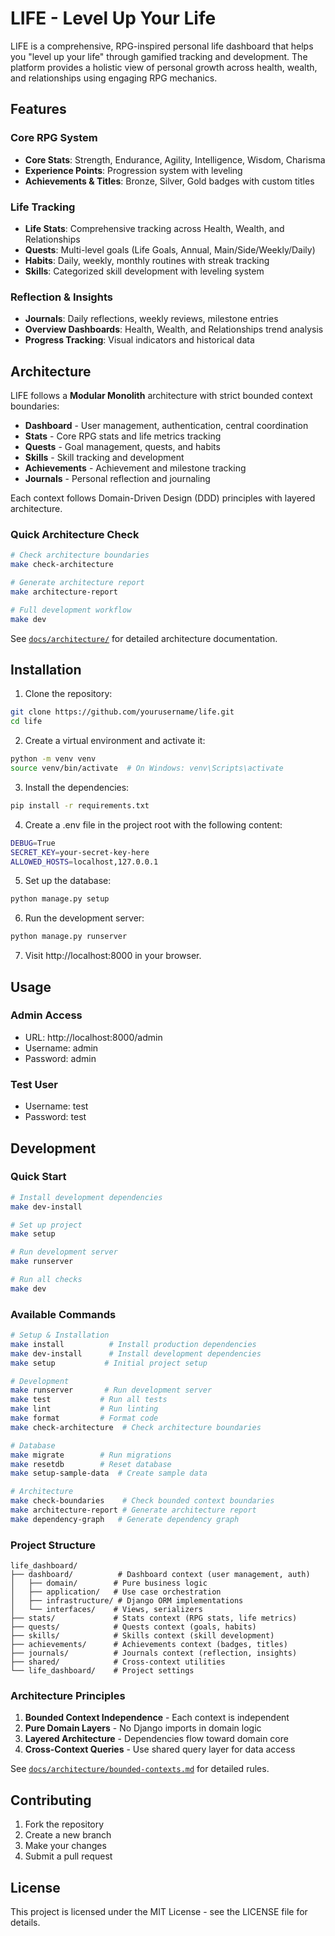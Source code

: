 # LIFE - Level Up Your Life

LIFE is a comprehensive, RPG-inspired personal life dashboard that helps you "level up your life" through gamified tracking and development. The platform provides a holistic view of personal growth across health, wealth, and relationships using engaging RPG mechanics.

## Features

### Core RPG System
- **Core Stats**: Strength, Endurance, Agility, Intelligence, Wisdom, Charisma
- **Experience Points**: Progression system with leveling
- **Achievements & Titles**: Bronze, Silver, Gold badges with custom titles

### Life Tracking
- **Life Stats**: Comprehensive tracking across Health, Wealth, and Relationships
- **Quests**: Multi-level goals (Life Goals, Annual, Main/Side/Weekly/Daily)
- **Habits**: Daily, weekly, monthly routines with streak tracking
- **Skills**: Categorized skill development with leveling system

### Reflection & Insights
- **Journals**: Daily reflections, weekly reviews, milestone entries
- **Overview Dashboards**: Health, Wealth, and Relationships trend analysis
- **Progress Tracking**: Visual indicators and historical data

## Architecture

LIFE follows a **Modular Monolith** architecture with strict bounded context boundaries:

- **Dashboard** - User management, authentication, central coordination
- **Stats** - Core RPG stats and life metrics tracking
- **Quests** - Goal management, quests, and habits
- **Skills** - Skill tracking and development
- **Achievements** - Achievement and milestone tracking
- **Journals** - Personal reflection and journaling

Each context follows Domain-Driven Design (DDD) principles with layered architecture.

### Quick Architecture Check

```bash
# Check architecture boundaries
make check-architecture

# Generate architecture report
make architecture-report

# Full development workflow
make dev
```

See [`docs/architecture/`](docs/architecture/) for detailed architecture documentation.

## Installation

1. Clone the repository:
```bash
git clone https://github.com/yourusername/life.git
cd life
```

2. Create a virtual environment and activate it:
```bash
python -m venv venv
source venv/bin/activate  # On Windows: venv\Scripts\activate
```

3. Install the dependencies:
```bash
pip install -r requirements.txt
```

4. Create a .env file in the project root with the following content:
```bash
DEBUG=True
SECRET_KEY=your-secret-key-here
ALLOWED_HOSTS=localhost,127.0.0.1
```

5. Set up the database:
```bash
python manage.py setup
```

6. Run the development server:
```bash
python manage.py runserver
```

7. Visit http://localhost:8000 in your browser.

## Usage

### Admin Access

- URL: http://localhost:8000/admin
- Username: admin
- Password: admin

### Test User

- Username: test
- Password: test

## Development

### Quick Start

```bash
# Install development dependencies
make dev-install

# Set up project
make setup

# Run development server
make runserver

# Run all checks
make dev
```

### Available Commands

```bash
# Setup & Installation
make install          # Install production dependencies
make dev-install      # Install development dependencies
make setup           # Initial project setup

# Development
make runserver       # Run development server
make test           # Run all tests
make lint           # Run linting
make format         # Format code
make check-architecture  # Check architecture boundaries

# Database
make migrate        # Run migrations
make resetdb        # Reset database
make setup-sample-data  # Create sample data

# Architecture
make check-boundaries    # Check bounded context boundaries
make architecture-report # Generate architecture report
make dependency-graph   # Generate dependency graph
```

### Project Structure

```
life_dashboard/
├── dashboard/          # Dashboard context (user management, auth)
│   ├── domain/        # Pure business logic
│   ├── application/   # Use case orchestration
│   ├── infrastructure/ # Django ORM implementations
│   └── interfaces/    # Views, serializers
├── stats/             # Stats context (RPG stats, life metrics)
├── quests/            # Quests context (goals, habits)
├── skills/            # Skills context (skill development)
├── achievements/      # Achievements context (badges, titles)
├── journals/          # Journals context (reflection, insights)
├── shared/            # Cross-context utilities
└── life_dashboard/    # Project settings
```

### Architecture Principles

1. **Bounded Context Independence** - Each context is independent
2. **Pure Domain Layers** - No Django imports in domain logic
3. **Layered Architecture** - Dependencies flow toward domain core
4. **Cross-Context Queries** - Use shared query layer for data access

See [`docs/architecture/bounded-contexts.md`](docs/architecture/bounded-contexts.md) for detailed rules.

## Contributing

1. Fork the repository
2. Create a new branch
3. Make your changes
4. Submit a pull request

## License

This project is licensed under the MIT License - see the LICENSE file for details.
